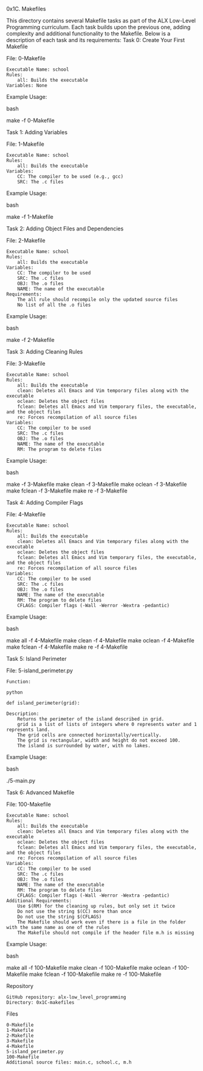 0x1C. Makefiles

This directory contains several Makefile tasks as part of the ALX Low-Level Programming curriculum. Each task builds upon the previous one, adding complexity and additional functionality to the Makefile. Below is a description of each task and its requirements:
Task 0: Create Your First Makefile

File: 0-Makefile

    Executable Name: school
    Rules:
        all: Builds the executable
    Variables: None

Example Usage:

bash

make -f 0-Makefile

Task 1: Adding Variables

File: 1-Makefile

    Executable Name: school
    Rules:
        all: Builds the executable
    Variables:
        CC: The compiler to be used (e.g., gcc)
        SRC: The .c files

Example Usage:

bash

make -f 1-Makefile

Task 2: Adding Object Files and Dependencies

File: 2-Makefile

    Executable Name: school
    Rules:
        all: Builds the executable
    Variables:
        CC: The compiler to be used
        SRC: The .c files
        OBJ: The .o files
        NAME: The name of the executable
    Requirements:
        The all rule should recompile only the updated source files
        No list of all the .o files

Example Usage:

bash

make -f 2-Makefile

Task 3: Adding Cleaning Rules

File: 3-Makefile

    Executable Name: school
    Rules:
        all: Builds the executable
        clean: Deletes all Emacs and Vim temporary files along with the executable
        oclean: Deletes the object files
        fclean: Deletes all Emacs and Vim temporary files, the executable, and the object files
        re: Forces recompilation of all source files
    Variables:
        CC: The compiler to be used
        SRC: The .c files
        OBJ: The .o files
        NAME: The name of the executable
        RM: The program to delete files

Example Usage:

bash

make -f 3-Makefile
make clean -f 3-Makefile
make oclean -f 3-Makefile
make fclean -f 3-Makefile
make re -f 3-Makefile

Task 4: Adding Compiler Flags

File: 4-Makefile

    Executable Name: school
    Rules:
        all: Builds the executable
        clean: Deletes all Emacs and Vim temporary files along with the executable
        oclean: Deletes the object files
        fclean: Deletes all Emacs and Vim temporary files, the executable, and the object files
        re: Forces recompilation of all source files
    Variables:
        CC: The compiler to be used
        SRC: The .c files
        OBJ: The .o files
        NAME: The name of the executable
        RM: The program to delete files
        CFLAGS: Compiler flags (-Wall -Werror -Wextra -pedantic)

Example Usage:

bash

make all -f 4-Makefile
make clean -f 4-Makefile
make oclean -f 4-Makefile
make fclean -f 4-Makefile
make re -f 4-Makefile

Task 5: Island Perimeter

File: 5-island_perimeter.py

    Function:

    python

    def island_perimeter(grid):

    Description:
        Returns the perimeter of the island described in grid.
        grid is a list of lists of integers where 0 represents water and 1 represents land.
        The grid cells are connected horizontally/vertically.
        The grid is rectangular, width and height do not exceed 100.
        The island is surrounded by water, with no lakes.

Example Usage:

bash

./5-main.py

Task 6: Advanced Makefile

File: 100-Makefile

    Executable Name: school
    Rules:
        all: Builds the executable
        clean: Deletes all Emacs and Vim temporary files along with the executable
        oclean: Deletes the object files
        fclean: Deletes all Emacs and Vim temporary files, the executable, and the object files
        re: Forces recompilation of all source files
    Variables:
        CC: The compiler to be used
        SRC: The .c files
        OBJ: The .o files
        NAME: The name of the executable
        RM: The program to delete files
        CFLAGS: Compiler flags (-Wall -Werror -Wextra -pedantic)
    Additional Requirements:
        Use $(RM) for the cleaning up rules, but only set it twice
        Do not use the string $(CC) more than once
        Do not use the string $(CFLAGS)
        The Makefile should work even if there is a file in the folder with the same name as one of the rules
        The Makefile should not compile if the header file m.h is missing

Example Usage:

bash

make all -f 100-Makefile
make clean -f 100-Makefile
make oclean -f 100-Makefile
make fclean -f 100-Makefile
make re -f 100-Makefile

Repository

    GitHub repository: alx-low_level_programming
    Directory: 0x1C-makefiles

Files

    0-Makefile
    1-Makefile
    2-Makefile
    3-Makefile
    4-Makefile
    5-island_perimeter.py
    100-Makefile
    Additional source files: main.c, school.c, m.h
